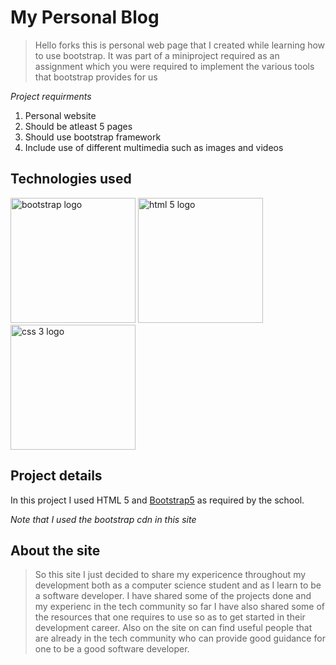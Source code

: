 # My Personal Blog
> Hello forks this is personal web page that I created while learning how to use bootstrap.
It was part of a miniproject required as an assignment which you were required to implement the various tools that bootstrap provides for us

*Project requirments*
1. Personal website
1. Should be atleast 5 pages
1. Should use bootstrap framework
1. Include use of different multimedia such as images and videos

## Technologies used
<img src="https://upload.wikimedia.org/wikipedia/commons/b/b2/Bootstrap_logo.svg" width="200" height="200" alt="bootstrap logo"> <img alt="html 5 logo" src="https://upload.wikimedia.org/wikipedia/commons/6/61/HTML5_logo_and_wordmark.svg" width="200" height="200">
<img src="https://upload.wikimedia.org/wikipedia/commons/d/d5/CSS3_logo_and_wordmark.svg" width="200" height="200" alt="css 3 logo">



## Project details
In this project I used HTML 5 and [Bootstrap5](https://getbootstrap.com) as required by the school.

_Note that I used the bootstrap cdn in this site_ 

## About the site
> So this site I just decided to share my expericence throughout my development both as a computer science student and as I learn to be a software developer. I have shared some of the projects done and my experienc in the tech community so far 
I have also shared some of the resources that one requires to use so as to get started in their development career. Also on the site on can find useful people that are already in the tech community who can provide good guidance for one to be a good software developer.


